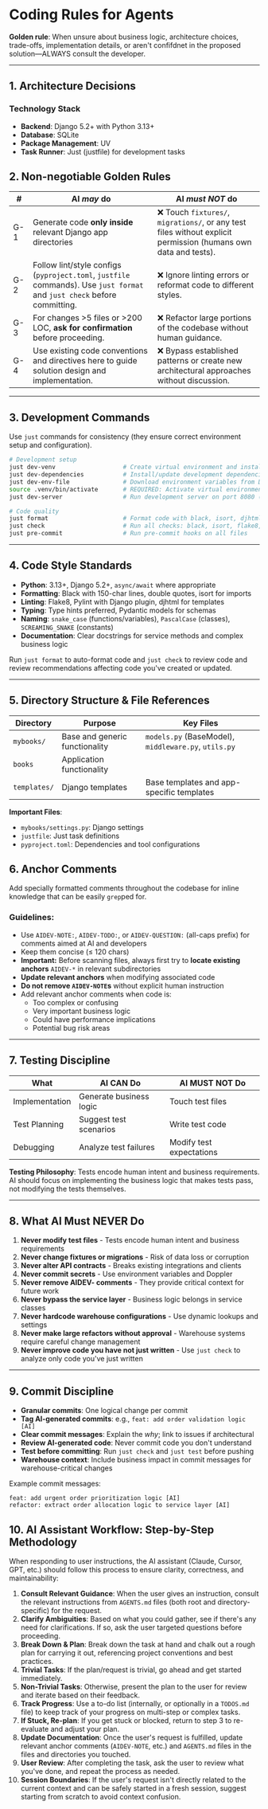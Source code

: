 # Coding Rules for Agents

**Golden rule**: When unsure about business logic, architecture choices, trade-offs, implementation details, or aren't confifdnet in the proposed solution—ALWAYS consult the developer.

---

## 1. Architecture Decisions

### Technology Stack
- **Backend**: Django 5.2+ with Python 3.13+
- **Database**: SQLite
- **Package Management**: UV
- **Task Runner**: Just (justfile) for development tasks

## 2. Non-negotiable Golden Rules

| # | AI *may* do | AI *must NOT* do |
|---|-------------|------------------|
| G-1 | Generate code **only inside** relevant Django app directories | ❌ Touch `fixtures/`, `migrations/`, or any test files without explicit permission (humans own data and tests). |
| G-2 | Follow lint/style configs (`pyproject.toml`, `justfile` commands). Use `just format` and `just check` before committing. | ❌ Ignore linting errors or reformat code to different styles. |
| G-3 | For changes >5 files or >200 LOC, **ask for confirmation** before proceeding. | ❌ Refactor large portions of the codebase without human guidance. |
| G-4 | Use existing code conventions and directives here to guide solution design and implementation. | ❌ Bypass established patterns or create new architectural approaches without discussion. |

---
 
## 3. Development Commands

Use `just` commands for consistency (they ensure correct environment setup and configuration).

```bash
# Development setup
just dev-venv                   # Create virtual environment and install dependencies
just dev-dependencies           # Install/update development dependencies
just dev-env-file               # Download environment variables from Doppler
source .venv/bin/activate       # REQUIRED: Activate virtual environment first
just dev-server                 # Run development server on port 8080 (runserver_plus)

# Code quality
just format                     # Format code with black, isort, djhtml, autoflake
just check                      # Run all checks: black, isort, flake8, pylint, djhtml
just pre-commit                 # Run pre-commit hooks on all files
```

---

## 4. Code Style Standards

- **Python**: 3.13+, Django 5.2+, `async/await` where appropriate
- **Formatting**: Black with 150-char lines, double quotes, isort for imports
- **Linting**: Flake8, Pylint with Django plugin, djhtml for templates
- **Typing**: Type hints preferred, Pydantic models for schemas
- **Naming**: `snake_case` (functions/variables), `PascalCase` (classes), `SCREAMING_SNAKE` (constants)
- **Documentation**: Clear docstrings for service methods and complex business logic

Run `just format` to auto-format code and `just check` to review code and review recommendations affecting code you've created or updated. 

---

## 5. Directory Structure & File References

| Directory    | Purpose                        | Key Files                                            |
|--------------|--------------------------------|------------------------------------------------------|
| `mybooks/`   | Base and generic functionality | `models.py` (BaseModel), `middleware.py`, `utils.py` |
| `books`      | Application functionality      |                                                      |
| `templates/` | Django templates               | Base templates and app-specific templates            |

**Important Files**:

- `mybooks/settings.py`: Django settings
- `justfile`: Just task definitions
- `pyproject.toml`: Dependencies and tool configurations


## 6. Anchor Comments

Add specially formatted comments throughout the codebase for inline knowledge that can be easily `grep`ped for.

### Guidelines:
- Use `AIDEV-NOTE:`, `AIDEV-TODO:`, or `AIDEV-QUESTION:` (all-caps prefix) for comments aimed at AI and developers
- Keep them concise (≤ 120 chars)
- **Important:** Before scanning files, always first try to **locate existing anchors** `AIDEV-*` in relevant subdirectories
- **Update relevant anchors** when modifying associated code
- **Do not remove `AIDEV-NOTE`s** without explicit human instruction
- Add relevant anchor comments when code is:
  * Too complex or confusing
  * Very important business logic
  * Could have performance implications
  * Potential bug risk areas

---

## 7. Testing Discipline

| What | AI CAN Do | AI MUST NOT Do |
|------|-----------|----------------|
| Implementation | Generate business logic | Touch test files |
| Test Planning | Suggest test scenarios | Write test code |
| Debugging | Analyze test failures | Modify test expectations |

**Testing Philosophy**: Tests encode human intent and business requirements. AI should focus on implementing the business logic that makes tests pass, not modifying the tests themselves.

---

## 8. What AI Must NEVER Do

1. **Never modify test files** - Tests encode human intent and business requirements
2. **Never change fixtures or migrations** - Risk of data loss or corruption  
3. **Never alter API contracts** - Breaks existing integrations and clients
4. **Never commit secrets** - Use environment variables and Doppler
5. **Never remove AIDEV- comments** - They provide critical context for future work
6. **Never bypass the service layer** - Business logic belongs in service classes
8. **Never hardcode warehouse configurations** - Use dynamic lookups and settings
9. **Never make large refactors without approval** - Warehouse systems require careful change management
10. **Never improve code you have not just written** - Use `just check` to analyze only code you've just written

---

## 9. Commit Discipline

- **Granular commits**: One logical change per commit
- **Tag AI-generated commits**: e.g., `feat: add order validation logic [AI]`  
- **Clear commit messages**: Explain the *why*; link to issues if architectural
- **Review AI-generated code**: Never commit code you don't understand
- **Test before committing**: Run `just check` and `just test` before pushing
- **Warehouse context**: Include business impact in commit messages for warehouse-critical changes

Example commit messages:
```
feat: add urgent order prioritization logic [AI]
refactor: extract order allocation logic to service layer [AI]
```

## 10. AI Assistant Workflow: Step-by-Step Methodology

When responding to user instructions, the AI assistant (Claude, Cursor, GPT, etc.) should follow this process to ensure clarity, correctness, and maintainability:

1. **Consult Relevant Guidance**: When the user gives an instruction, consult the relevant instructions from `AGENTS.md` files (both root and directory-specific) for the request.
2. **Clarify Ambiguities**: Based on what you could gather, see if there's any need for clarifications. If so, ask the user targeted questions before proceeding.
3. **Break Down & Plan**: Break down the task at hand and chalk out a rough plan for carrying it out, referencing project conventions and best practices.
4. **Trivial Tasks**: If the plan/request is trivial, go ahead and get started immediately.
5. **Non-Trivial Tasks**: Otherwise, present the plan to the user for review and iterate based on their feedback.
6. **Track Progress**: Use a to-do list (internally, or optionally in a `TODOS.md` file) to keep track of your progress on multi-step or complex tasks.
7. **If Stuck, Re-plan**: If you get stuck or blocked, return to step 3 to re-evaluate and adjust your plan.
8. **Update Documentation**: Once the user's request is fulfilled, update relevant anchor comments (`AIDEV-NOTE`, etc.) and `AGENTS.md` files in the files and directories you touched.
9. **User Review**: After completing the task, ask the user to review what you've done, and repeat the process as needed.
10. **Session Boundaries**: If the user's request isn't directly related to the current context and can be safely started in a fresh session, suggest starting from scratch to avoid context confusion.

